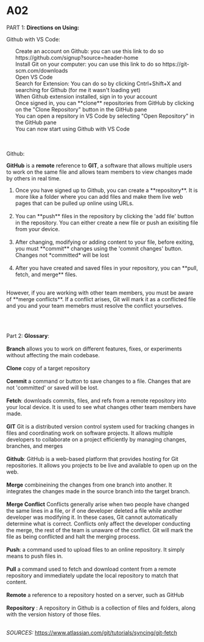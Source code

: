# A02
PART 1:
**Directions on Using:**

Github with VS Code:

<ol>
Create an account on Github: you can use this link to do so https://github.com/signup?source=header-home 
<br> 
Install Git on your computer: you can use this link to do so https://git-scm.com/downloads 
<br>
Open VS Code
<br>
Search for Extension: You can do so by clicking Cntrl+Shift+X and searching for Github (for me it wasn't loading yet)
<br>
When Github extension installed, sign in to your account
<br>
Once signed in, you can **clone** repositories from GitHub by clicking on the "Clone Repository" button in the GitHub pane
<br>
You can open a repsitory in VS Code by selecting "Open Repository" in the GitHub pane 
<br>
You can now start using Github with VS Code
</ol>

<br><br>
  Github:

  **GitHub** is a **remote** reference to **GIT**, a software that allows multiple users to work on the same file and allows team members to view changes made by others in real time. 
<ol> 
<li>Once you have signed up to Github, you can create a **repository**. It is more like a folder where you can add files and make them live web pages that can be pulled up online using     URLs.</li>
<br>
<li>You can **push** files in the repository by clicking the 'add file' button in the repository. You can either create a new file or push an exisiting file from your device.</li> 
<br>
<li>After changing, modifying or adding content to your file, before exiting, you must **commit** changes using the 'commit changes' button. Changes not *committed* will be lost</li>
<br>
<li>After you have created and saved files in your repository, you can **pull, fetch, and merge** files.</li> 
<br>
</ol>   
However, if you are working with other team members, you must be aware of **merge conflicts**. If a conflict arises, Git will mark it as a conflicted file and you and your team         memebrs must resolve the conflict yourselves. 
  
<br><br>


Part 2: **Glossary**:
<br><br>
 **Branch** allows you to work on different features, fixes, or experiments without affecting the main codebase. 
  <br><br>
  **Clone** copy of a target repository
  <br><br>
  **Commit** a command or button to save changes to a file. Changes that are not 'committed' or saved will be lost. 
<br><br>
  **Fetch**:  downloads commits, files, and refs from a remote repository into your local device. It is used to see what changes other team members have made.
 <br><br>
  **GIT** Git is a distributed version control system used for tracking changes in files and coordinating work on software projects. It allows multiple developers to collaborate on a             project efficiently by managing changes, branches, and merges
  <br><br>
  **Github**: GitHub is a web-based platform that provides hosting for Git repositories. It allows you projects to be live and available to open up on the web.
  <br><br>
  **Merge**  combineining the changes from one branch into another. It integrates the changes made in the source branch into the target branch.
  <br><br>
  **Merge Conflict** Conflicts generally arise when two people have changed the same lines in a file, or if one developer deleted a file while another developer was modifying it. In                       these cases, Git cannot automatically determine what is correct. Conflicts only affect the developer conducting the merge, the rest of the team is unaware of the                         conflict. Git will mark the file as being conflicted and halt the merging process.
  <br><br>
  **Push**:  a command used to upload files to an online repository. It simply means to push files in.
  <br><br>
  **Pull** a command used to fetch and download content from a remote repository and immediately update the local repository to match that content.
  <br><br>
  **Remote** a reference to a repository hosted on a server, such as GitHub
  <br><br>
  **Repository** : A repository in Github is a collection of files and folders, along with the version history of those files.
<br><br>

  *SOURCES:*
  https://www.atlassian.com/git/tutorials/syncing/git-fetch
